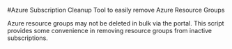 #Azure Subscription Cleanup
Tool to easily remove Azure Resource Groups

Azure resource groups may not be deleted in bulk via the portal. This script provides some convenience in removing resource groups from inactive subscriptions.  

